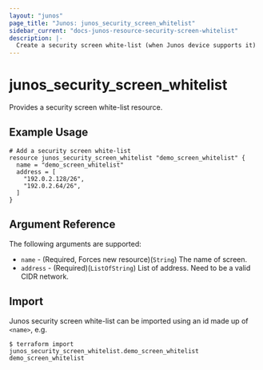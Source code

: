 ```yaml
---
layout: "junos"
page_title: "Junos: junos_security_screen_whitelist"
sidebar_current: "docs-junos-resource-security-screen-whitelist"
description: |-
  Create a security screen white-list (when Junos device supports it)
---
```


# junos_security_screen_whitelist

Provides a security screen white-list resource.

## Example Usage

```hcl
# Add a security screen white-list
resource junos_security_screen_whitelist "demo_screen_whitelist" {
  name = "demo_screen_whitelist"
  address = [
    "192.0.2.128/26",
    "192.0.2.64/26",
  ]
}
```

## Argument Reference

The following arguments are supported:

* `name` - (Required, Forces new resource)(`String`) The name of screen.
* `address` - (Required)(`ListOfString`) List of address. Need to be a valid CIDR network.

## Import

Junos security screen white-list can be imported using an id made up of `<name>`, e.g.

```shell
$ terraform import junos_security_screen_whitelist.demo_screen_whitelist demo_screen_whitelist
```
